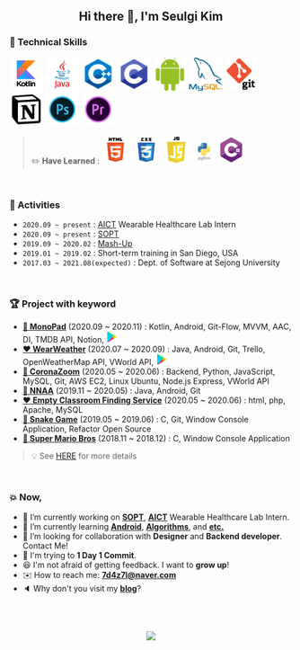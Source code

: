 <h2 align="center">Hi there 👋, I'm Seulgi Kim</h2>


### 🔨 Technical Skills

<img src="/image/logo_kotlin.png" width="60px"> <img src="/image/logo_java.png" width="60px"> <img src="/image/logo_c++.png" width="60px">
<img src="/image/logo_c.png" width="60px"> <img src="/image/logo_android.png" width="60px"> <img src="/image/logo_mysql.png" width="60px"> <img src="/image/logo_git.png" width="60px"> <img src="/image/logo_notion.png" width="60px"> <img src="/image/logo_photoshop.png" width="60px"> <img src="/image/logo_premiere.png" width="60px">

> ✏️ **Have Learned** :
<img src="/image/logo_html.png" width="50px"> <img src="/image/logo_css.png" width="50px"> <img src="/image/logo_js.png" width="50px"> <img src="/image/logo_python.png" width="40px"> <img src="/image/logo_c_sharp.png" width="50px">

<br>

### 🙋 Activities

- `2020.09 ~ present` : [AICT](https://aict.snu.ac.kr/) Wearable Healthcare Lab Intern
- `2020.09 ~ present` : [SOPT](http://sopt.org/wp/)
- `2019.09 ~ 2020.02` : [Mash-Up](https://github.com/mash-up-kr)
- `2019.01 ~ 2019.02` : Short-term training in San Diego, USA
- `2017.03 ~ 2021.08(expected)` : Dept. of Software at Sejong University

<br>

### 🏆 Project with keyword

- **[🖤 MonoPad](https://github.com/team-MonoPad/MonoPad)**  (2020.09 ~ 2020.11) : Kotlin, Android, Git-Flow, MVVM, AAC, DI, TMDB API, Notion, <a href="https://play.google.com/store/apps/details?id=com.project.monopad" target="_blank"><img src="/image/logo_play_store.png" width="20px" /></a>
- **[❤️ WearWeather](https://github.com/WearWeather/WearWeather_Android)** (2020.07 ~ 2020.09) : Java, Android, Git, Trello, OpenWeatherMap API, VWorld API, <a href="https://play.google.com/store/apps/details?id=com.wearweatherapp" target="_blank"><img src="/image/logo_play_store.png" width="20px" /></a>
- **[💜 CoronaZoom](https://www.github.com/4z7l/CoronaZoom_WEB)** (2020.05 ~ 2020.06) : Backend, Python, JavaScript, MySQL, Git, AWS EC2, Linux Ubuntu, Node.js Express, VWorld API
- **[💙 NNAA](https://github.com/mash-up-kr/nnaa-android)** (2019.11 ~ 2020.05) : Java, Android, Git
- **[❤️ Empty Classroom Finding Service](https://github.com/4z7l/2019_DB_Project)** (2020.05 ~ 2020.06) : html, php, Apache, MySQL
- **[💚 Snake Game](https://github.com/myujin/OSS-Snake)** (2019.05 ~ 2019.06) : C, Git, Window Console Application, Refactor Open Source
- **[💛 Super Mario Bros](https://www.github.com/4z7l/SuperMarioBros)** (2018.11 ~ 2018.12) : C, Window Console Application

> 💡 See [HERE](https://4z7l.github.io/portfolio.html) for more details

<br>

### 💥 Now,

- 🏢 I’m currently working on **[SOPT](http://sopt.org/wp/)**, **[AICT](https://aict.snu.ac.kr/)** Wearable Healthcare Lab Intern.
- 🌱 I’m currently learning **[Android](https://github.com/4z7l/Android_Kotlin_Practice)**, **[Algorithms](https://github.com/4z7l/CPP_Algorithms.git)**, and **[etc.](https://github.com/4z7l/Today-I-Learned.git)**
- 👯 I’m looking for collaboration with **Designer** and **Backend developer**. Contact Me!
- 🏃 I'm trying to **1 Day 1 Commit**.
- 😆 I'm not afraid of getting feedback. I want to **grow up**!
- ✉️ How to reach me: **7d4z7l@naver.com**
- 🔈 Why don't you visit my **[blog](https://4z7l.github.io/)**?

<br><br>

<p align="center"><img src="https://github-readme-stats.vercel.app/api?username=4z7l" width="50%"/></p>







<!--
**4z7l/4z7l** is a ✨ _special_ ✨ repository because its `README.md` (this file) appears on your GitHub profile.

Here are some ideas to get you started:

- 🔭 I’m currently working on ...
- 🌱 I’m currently learning ...
- 👯 I’m looking to collaborate on ...
- 🤔 I’m looking for help with ...
- 💬 Ask me about ...
- 📫 How to reach me: ...
- 😄 Pronouns: ...
- ⚡ Fun fact: ...

Gist :
https://github.com/matchai/awesome-pinned-gists
https://github.com/bokub/github-stats-box
  -->

